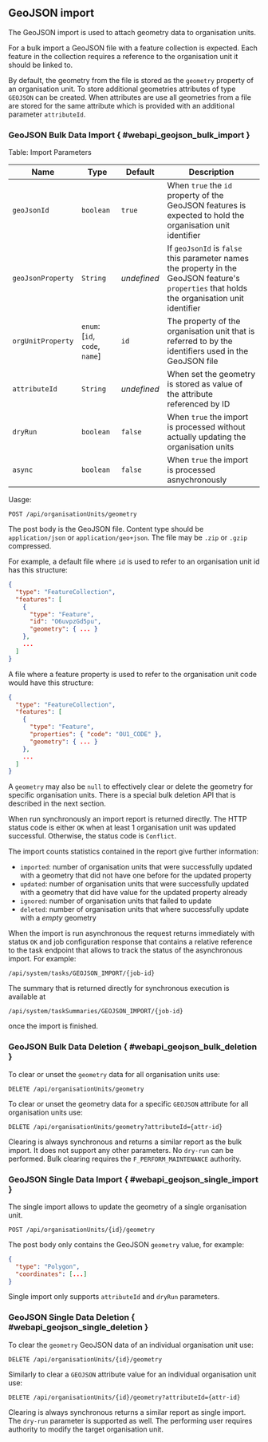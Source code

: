## GeoJSON import

The GeoJSON import is used to attach geometry data to organisation units.

For a bulk import a GeoJSON file with a feature collection is expected.
Each feature in the collection requires a reference to the organisation unit it
should be linked to.

By default, the geometry from the file is stored as the `geometry` property of
an organisation unit. To store additional geometries attributes of type
`GEOJSON` can be created. When attributes are use all geometries from a file
are stored for the same attribute which is provided with an additional 
parameter `attributeId`.

### GeoJSON Bulk Data Import { #webapi_geojson_bulk_import }

Table: Import Parameters

| Name              | Type                           | Default | Description                                                                                                                       |
|-------------------|--------------------------------|---|-----------------------------------------------------------------------------------------------------------------------------------|
| `geoJsonId`       | `boolean`                      | `true` | When `true` the `id` property of the GeoJSON features is expected to hold the organisation unit identifier                        |
| `geoJsonProperty` | `String`                       | _undefined_ | If `geoJsonId` is `false` this parameter names the property in the GeoJSON feature's `properties` that holds the organisation unit identifier |
| `orgUnitProperty` | `enum`: [`id`, `code`, `name`] | `id` | The property of the organisation unit that is referred to by the identifiers used in the GeoJSON file                             |
| `attributeId`     | `String` | _undefined_ | When set the geometry is stored as value of the attribute referenced  by ID                                                       |
| `dryRun`          | `boolean` | `false` | When `true` the import is processed without actually updating the organisation units |
| `async`           | `boolean` | `false` | When `true` the import is processed asnychronously |

Uasge:

    POST /api/organisationUnits/geometry

The post body is the GeoJSON file. Content type should be `application/json` or
`application/geo+json`. The file may be `.zip` or `.gzip` compressed.

For example, a default file where `id` is used to refer to an organisation unit 
id has this structure:

```json
{ 
  "type": "FeatureCollection",
  "features": [
    {
      "type": "Feature",
      "id": "O6uvpzGd5pu",
      "geometry": { ... }
    },
    ...
  ]
}
```

A file where a feature property is used to refer to the organisation unit code
would have this structure:

```json
{ 
  "type": "FeatureCollection",
  "features": [
    {
      "type": "Feature",
      "properties": { "code": "OU1_CODE" },
      "geometry": { ... }
    },
    ...
  ]
}
```
A `geometry` may also be `null` to effectively clear or delete the geometry 
for specific organisation units. There is a special bulk deletion API that is
described in the next section.

When run synchronously an import report is returned directly.
The HTTP status code is either `OK` when at least 1 organisation unit was 
updated successful. Otherwise, the status code is `Conflict`.

The import counts statistics contained in the report give further information:

* `imported`: number of organisation units that were successfully updated with a geometry that did not have one before for the updated property
* `updated`: number of organisation units that were successfully updated with a geometry that did have value for the updated property already
* `ignored`: number of organisation units that failed to update
* `deleted`: number of organisation units that where successfully update with a _empty_ geometry

When the import is run asynchronous the request returns immediately with status 
`OK` and job configuration response that contains a relative reference to 
the task endpoint that allows to track the status of the asynchronous import.
For example:

    /api/system/tasks/GEOJSON_IMPORT/{job-id}

The summary that is returned directly for synchronous execution is available at

    /api/system/taskSummaries/GEOJSON_IMPORT/{job-id}

once the import is finished.

### GeoJSON Bulk Data Deletion { #webapi_geojson_bulk_deletion }
To clear or unset the `geometry` data for all organisation units use:

    DELETE /api/organisationUnits/geometry

To clear or unset the geometry data for a specific `GEOJSON` attribute for
all organisation units use:

    DELETE /api/organisationUnits/geometry?attributeId={attr-id}

Clearing is always synchronous and returns a similar report as the bulk import.
It does not support any other parameters. No `dry-run` can be performed.
Bulk clearing requires the `F_PERFORM_MAINTENANCE` authority.

### GeoJSON Single Data Import { #webapi_geojson_single_import }
The single import allows to update the geometry of a single organisation unit.

    POST /api/organisationUnits/{id}/geometry

The post body only contains the GeoJSON `geometry` value, for example:
```json
{
  "type": "Polygon",
  "coordinates": [...]
}
```
Single import only supports `attributeId` and `dryRun` parameters.

### GeoJSON Single Data Deletion { #webapi_geojson_single_deletion }
To clear the `geometry` GeoJSON data of an individual organisation unit use:

    DELETE /api/organisationUnits/{id}/geometry

Similarly to clear a `GEOJSON` attribute value for an individual organisation 
unit use:

    DELETE /api/organisationUnits/{id}/geometry?attributeId={attr-id}

Clearing is always synchronous returns a similar report as single import.
The `dry-run` parameter is supported as well. 
The performing user requires authority to modify the target organisation unit.
